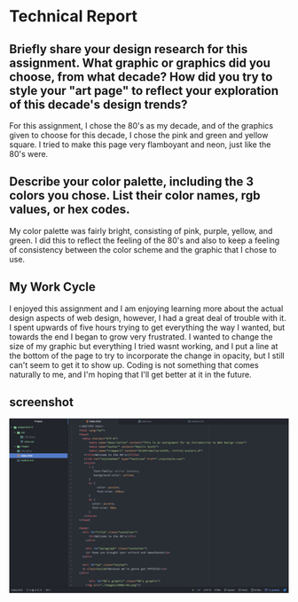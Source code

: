 # Technical Report
## Briefly share your design research for this assignment. What graphic or graphics did you choose, from what decade? How did you try to style your "art page" to reflect your exploration of this decade's design trends?
For this assignment, I chose the 80's as my decade, and of the graphics given to choose for this decade, I chose the pink and green and yellow square. I tried to make this page very flamboyant and neon, just like the 80's were.


##  Describe your color palette, including the 3 colors you chose. List their color names, rgb values, or hex codes.
My color palette was fairly bright, consisting of pink, purple, yellow, and green. I did this to reflect the feeling of the 80's and also to keep a feeling of consistency between the color scheme and the graphic that I chose to use.


## My Work Cycle
I enjoyed this assignment and I am enjoying learning more about the actual design aspects of web design, however, I had a great deal of trouble with it. I spent upwards of five hours trying to get everything the way I wanted, but towards the end I began to grow very frustrated. I wanted to change the size of my graphic but everything I tried wasnt working, and I put a line at the bottom of the page to try to incorporate the change in opacity, but I still can't seem to get it to show up. Coding is not something that comes naturally to me, and I'm hoping that I'll get better at it in the future.

## screenshot
 <img src="./images/screenshote5.jpg">
